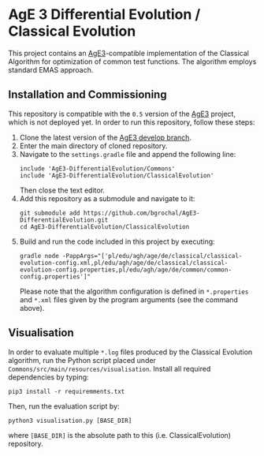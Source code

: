 # AgE 3 Differential Evolution / Classical Evolution
This project contains an [AgE3](https://gitlab.com/age-agh/age3)-compatible implementation of the Classical Algorithm
for optimization of common test functions. The algorithm employs standard EMAS approach.

## Installation and Commissioning
This repository is compatible with the `0.5` version of the [AgE3](https://gitlab.com/age-agh/age3) project, which is
not deployed yet. In order to run this repository, follow these steps:
 1. Clone the latest version of the [AgE3 develop branch](https://gitlab.com/age-agh/age3/tree/develop).
 2. Enter the main directory of cloned repository.
 3. Navigate to the `settings.gradle` file and append the following line:
    ```
    include 'AgE3-DifferentialEvolution/Commons'
    include 'AgE3-DifferentialEvolution/ClassicalEvolution'
    ```
     Then close the text editor.
 4. Add this repository as a submodule and navigate to it:
    ```
    git submodule add https://github.com/bgrochal/AgE3-DifferentialEvolution.git
    cd AgE3-DifferentialEvolution/ClassicalEvolution
    ```
 5. Build and run the code included in this project by executing:
    ```
    gradle node -PappArgs="['pl/edu/agh/age/de/classical/classical-evolution-config.xml,pl/edu/agh/age/de/classical/classical-evolution-config.properties,pl/edu/agh/age/de/common/common-config.properties']"
    ```
    Please note that the algorithm configuration is defined in `*.properties` and `*.xml` files given by the program 
    arguments (see the command above).

## Visualisation
In order to evaluate multiple `*.log` files produced by the Classical Evolution algorithm, run the Python script placed
under `Commons/src/main/resources/visualisation`. Install all required dependencies by typing:
```
pip3 install -r requiremments.txt
```
Then, run the evaluation script by:
```
python3 visualisation.py [BASE_DIR]
```
where `[BASE_DIR]` is the absolute path to this (i.e. ClassicalEvolution) repository.

